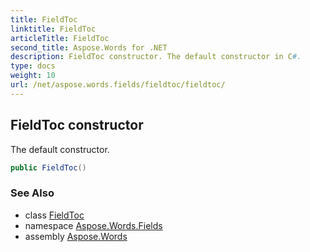 ```yaml
---
title: FieldToc
linktitle: FieldToc
articleTitle: FieldToc
second_title: Aspose.Words for .NET
description: FieldToc constructor. The default constructor in C#.
type: docs
weight: 10
url: /net/aspose.words.fields/fieldtoc/fieldtoc/
---
```

## FieldToc constructor

The default constructor.

```csharp
public FieldToc()
```

### See Also

* class [FieldToc](../)
* namespace [Aspose.Words.Fields](../../fieldtoc/)
* assembly [Aspose.Words](../../../)
